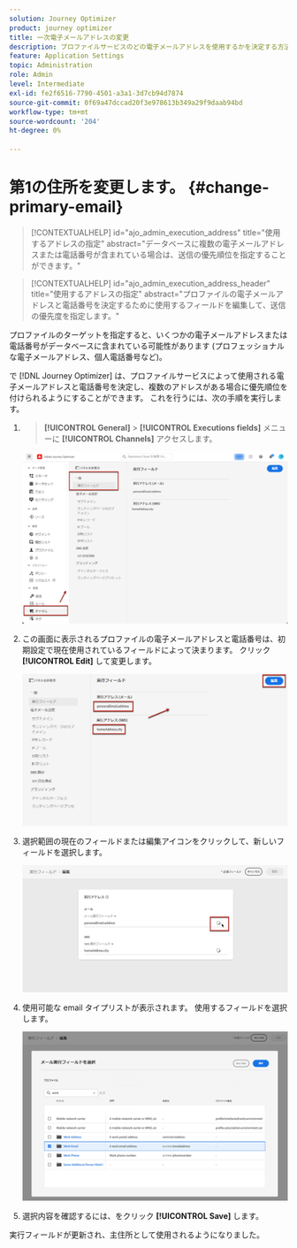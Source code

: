 ```yaml
---
solution: Journey Optimizer
product: journey optimizer
title: 一次電子メールアドレスの変更
description: プロファイルサービスのどの電子メールアドレスを使用するかを決定する方法について説明します。
feature: Application Settings
topic: Administration
role: Admin
level: Intermediate
exl-id: fe2f6516-7790-4501-a3a1-3d7cb94d7874
source-git-commit: 0f69a47dccad20f3e978613b349a29f9daab94bd
workflow-type: tm+mt
source-wordcount: '204'
ht-degree: 0%

---
```


# 第1の住所を変更します。 {#change-primary-email}

>[!CONTEXTUALHELP]
>id="ajo_admin_execution_address"
>title="使用するアドレスの指定"
>abstract="データベースに複数の電子メールアドレスまたは電話番号が含まれている場合は、送信の優先順位を指定することができます。"

>[!CONTEXTUALHELP]
>id="ajo_admin_execution_address_header"
>title="使用するアドレスの指定"
>abstract="プロファイルの電子メールアドレスと電話番号を決定するために使用するフィールドを編集して、送信の優先度を指定します。"

プロファイルのターゲットを指定すると、いくつかの電子メールアドレスまたは電話番号がデータベースに含まれている可能性があります (プロフェッショナルな電子メールアドレス、個人電話番号など)。

で [!DNL Journey Optimizer] は、プロファイルサービスによって使用される電子メールアドレスと電話番号を決定し、複数のアドレスがある場合に優先順位を付けられるようにすることができます。 これを行うには、次の手順を実行します。

1. > **[!UICONTROL General]** > **[!UICONTROL Executions fields]** メニューに **[!UICONTROL Channels]** アクセスします。

   ![](assets/primary-address-execution-fields.png)

1. この画面に表示されるプロファイルの電子メールアドレスと電話番号は、初期設定で現在使用されているフィールドによって決まります。 クリック **[!UICONTROL Edit]** して変更します。

   ![](assets/primary-address.png)

1. 選択範囲の現在のフィールドまたは編集アイコンをクリックして、新しいフィールドを選択します。

   ![](assets/primary-address-edit.png)

1. 使用可能な email タイプリストが表示されます。 使用するフィールドを選択します。

   ![](assets/primary-address-select-field.png)

1. 選択内容を確認するには、をクリック **[!UICONTROL Save]** します。

実行フィールドが更新され、主住所として使用されるようになりました。

<!--1. You can also select an additional field to use as secondary email address. This allows you to determine which field to use if the primary field is empty for a profile. -->
